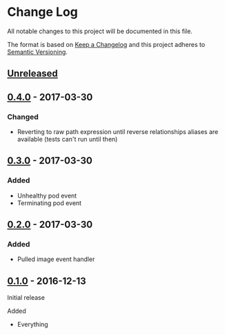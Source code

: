 # Change Log

All notable changes to this project will be documented in this file.

The format is based on [Keep a Changelog](http://keepachangelog.com/)
and this project adheres to [Semantic Versioning](http://semver.org/).

## [Unreleased]

[Unreleased]: https://github.com/atomist-rugs/kubernetes-handlers/compare/0.4.0...HEAD

## [0.4.0] - 2017-03-30

[0.4.0]: https://github.com/atomist-rugs/kubernetes-handlers/tree/0.4.0

### Changed

-   Reverting to raw path expression until reverse relationships aliases are available (tests can't run until then)

## [0.3.0] - 2017-03-30

[0.3.0]: https://github.com/atomist-rugs/kubernetes-handlers/tree/0.3.0

### Added

-   Unhealthy pod event
-   Terminating pod event

## [0.2.0] - 2017-03-30

[0.2.0]: https://github.com/atomist-rugs/kubernetes-handlers/tree/0.2.0

### Added

-   Pulled image event handler

## [0.1.0] - 2016-12-13

[0.1.0]: https://github.com/atomist-rugs/kubernetes-handlers/tree/0.1.0

Initial release

Added

-   Everything
